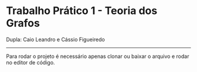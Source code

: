 # Trabalho Prático 1 - Teoria dos Grafos
Dupla: Caio Leandro e Cássio Figueiredo

-----------------------------------------------

Para rodar o projeto é necessário apenas clonar ou baixar o arquivo e rodar no editor de código.
